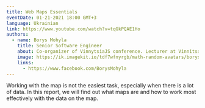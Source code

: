 ```yaml
---
title: Web Maps Essentials
eventDate: 01-21-2021 18:00 GMT+3
language: Ukrainian
link: https://www.youtube.com/watch?v=tqGkPQAE1Ho
authors:
  - name: Borys Mohyla
    title: Senior Software Engineer
    about: Co-organizer of VinnytsiaJS conference. Lecturer at Vinnitsa IT Academy. I have experience in developing fast, scalable, highly loaded solutions. I’m working on developing VR interfaces and interested in machine learning and AI. I like to think a lot and write a little.
    image: https://ik.imagekit.io/tdf7wfnyrgb/math-random-avatars/borys-mohyla_tawAEA_HM6ri.png?updatedAt=1627648759369&tr=w-200,h-200,fo-face
    links:
      - https://www.facebook.com/BorysMohyla
---
```


Working with the map is not the easiest task, especially when there is a lot of data. In this report, we will find out what maps are and how to work most effectively with the data on the map.
